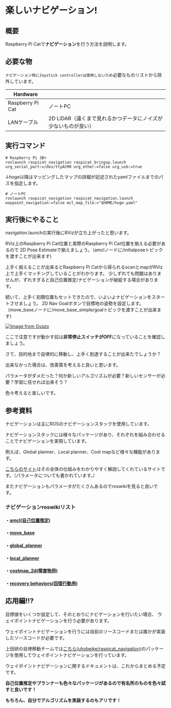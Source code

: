 # 楽しいナビゲーション!

## 概要
Raspberry Pi Catで**ナビゲーション**を行う方法を説明します。

## 必要な物
`ナビゲーション時にJoystick controllerは使用しないため`必要なものリストから除外しています。

| Hardware            |                  | 
| ------------------- | ---------------- | 
| Raspberry Pi Cat    | ノートPC         | 
| LANケーブル         | 2D LiDAR（遠くまで見れるかつデータにノイズが少ないものが良い）         | 

## 実行コマンド

```
# Raspberry Pi 3B+
roslaunch raspicat_navigation raspicat_bringup.launch urg_serial_port:=/dev/ttyACM0 urg_ether:=false urg_usb:=true
```

↓hoge以降はマッピングしたマップの詳細が記述されたyamlファイルまでのパスを指定します。

```
# ノートPC
roslaunch raspicat_navigation raspicat_navigation.launch waypoint_navigation:=false mcl_map_file:="$HOME/hoge.yaml"
```

## 実行後にやること

navigation.launchの実行後にRVizが立ち上がったと思います。

RViz上のRaspberry Pi Cat位置と実際のRaspberry Pi Cat位置を揃える必要があるので
2D Pose Estimateで揃えましょう。（amclノードに/initialposeトピックを渡すことが出来ます)

上手く揃えることが出来るとRaspberry Pi Catから得られるscanとmapがRViz上で上手くマッチングしていることがわかります。
少しずれても問題はありませんが、ずれすぎると自己位置推定/ナビゲーションが破綻する場合があります。

続いて、上手く初期位置もセットできたので、いよいよナビゲーションをスタートさせましょう。
2D Nav Goalボタンで目標地の姿勢を設定します。（move_baseノードに/move_base_simple/goalトピックを渡すことが出来ます)

[![Image from Gyazo](https://i.gyazo.com/6a6cffbb61bc12ac18e2ef67876e7c33.png)](https://gyazo.com/6a6cffbb61bc12ac18e2ef67876e7c33)

ここで注意ですが動かす前は**非常停止スイッチがOFF**になっていることを確認しましょう。

さて、目的地まで自律的に移動し、上手く到達することが出来たでしょうか？

出来なかった場合は、改善策を考えると良いと思います。

パラメータがダメだった？何か新しいアルゴリズムが必要？新しいセンサーが必要？学習に任せれば出来そう？

色々考えると楽しいです。

## 参考資料
ナビゲーションは主にROSのナビゲーションスタックを使用しています。

ナビゲーションスタックには様々なパッケージがあり、それぞれを組み合わせることでナビゲーションを実現しています。

例えば、Global planner、Local planner、Cost mapなど様々な機能があります。

[こちらのサイト](https://robo-marc.github.io/navigation_documents/introduction.html)はその全体の仕組みをわかりやすく解説してくれているサイトです。（パラメータについても書かれています。）

またナビゲーションもパラメータがたくさんあるのでroswikiを見ると良いです。

### ナビゲーションroswikiリスト

#### ・[amcl(自己位置推定)](http://wiki.ros.org/amcl)

#### ・[move_base](http://wiki.ros.org/move_base)

#### ・[global_planner](http://wiki.ros.org/global_planner)

#### ・[local_planner](http://wiki.ros.org/dwa_local_planner)

#### ・[costmap_2d(障害物用)](http://wiki.ros.org/costmap_2d)

#### ・[recovery behaviors(回復行動用)](http://wiki.ros.org/rotate_recovery)

## 応用編!!?

目標値をいくつか設定して、そのとおりにナビゲーションを行いたい場合、
ウェイポイントナビゲーションを行う必要があります。

ウェイポイントナビゲーションを行うには自前のソースコードまたは誰かが実装したソースコードが必要です。

上田研の自律移動チームでは[こちら(uhobeike/raspicat_navigation)](https://github.com/uhobeike/raspicat_navigation)のパッケージを使用してウェイポイントナビゲーションを行っています。

ウェイポイントナビゲーションに関するドキュメントは、これからまとめる予定です。

**自己位置推定やプランナーも色々なパッケージがあるので有名所のものを色々試すと良いです！**

**もちろん、自分でアルゴリズムを実装するのもアリです！**